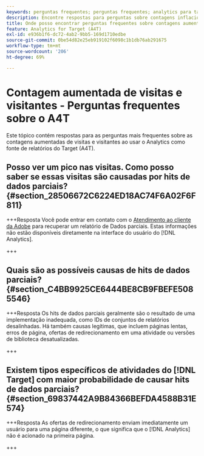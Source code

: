 ```yaml
---
keywords: perguntas frequentes; perguntas frequentes; analytics para target; a4T; inflacionado; visita; visitante; acesso parcial; órfão; órfão; acesso parcial
description: Encontre respostas para perguntas sobre contagens inflacionadas de visitas e visitantes ao usar o Analytics for [!DNL Target] (A4T). Saiba como minimizar "dados parciais".
title: Onde posso encontrar perguntas frequentes sobre contagens aumentadas de visitas e visitantes com o A4T?
feature: Analytics for Target (A4T)
exl-id: e936b1f6-dc72-4ab2-9bb5-169d1710edbe
source-git-commit: 0be54d82e25eb919102f6098c1b1db76ab291675
workflow-type: tm+mt
source-wordcount: '206'
ht-degree: 69%

---
```


# Contagem aumentada de visitas e visitantes - Perguntas frequentes sobre o A4T

Este tópico contém respostas para as perguntas mais frequentes sobre as contagens aumentadas de visitas e visitantes ao usar o Analytics como fonte de relatórios do Target (A4T).

## Posso ver um pico nas visitas. Como posso saber se essas visitas são causadas por hits de dados parciais? {#section_28506672C6224ED18AC74F6A02F6F811}

+++Resposta
Você pode entrar em contato com o [Atendimento ao cliente da Adobe](/help/main/cmp-resources-and-contact-information.md#reference_ACA3391A00EF467B87930A450050077C) para recuperar um relatório de Dados parciais. Estas informações não estão disponíveis diretamente na interface do usuário do [!DNL Analytics].

+++

## Quais são as possíveis causas de hits de dados parciais? {#section_C4BB9925CE6444BE8CB9FBEFE5085546}

+++Resposta
Os hits de dados parciais geralmente são o resultado de uma implementação inadequada, como IDs de conjuntos de relatórios desalinhadas. Há também causas legítimas, que incluem páginas lentas, erros de página, ofertas de redirecionamento em uma atividade ou versões de biblioteca desatualizadas.

+++

## Existem tipos específicos de atividades do [!DNL Target] com maior probabilidade de causar hits de dados parciais? {#section_69837442A9B84366BEFDA4588B31E574}

+++Resposta
As ofertas de redirecionamento enviam imediatamente um usuário para uma página diferente, o que significa que o [!DNL Analytics] não é acionado na primeira página.

+++
